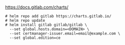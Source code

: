 https://docs.gitlab.com/charts/
```
# helm repo add gitlab https://charts.gitlab.io/
# helm repo update
# helm install gitlab gitlab/gitlab \
  --set global.hosts.domain=<DOMAIN> \
  --set certmanager-issuer.email=email@example.com \
  --set global.edition=ce
```
